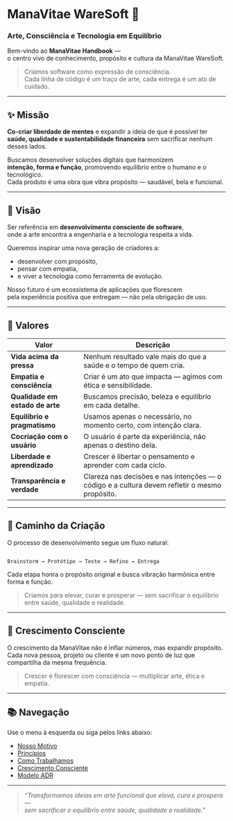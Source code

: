 # ManaVitae WareSoft 🌿  
### Arte, Consciência e Tecnologia em Equilíbrio

Bem-vindo ao **ManaVitae Handbook** —  
o centro vivo de conhecimento, propósito e cultura da ManaVitae WareSoft.

> Criamos software como expressão de consciência.  
> Cada linha de código é um traço de arte, cada entrega é um ato de cuidado.

---

## ✨ Missão

**Co-criar liberdade de mentes** e expandir a ideia de que é possível ter  
**saúde, qualidade e sustentabilidade financeira** sem sacrificar nenhum desses lados.

Buscamos desenvolver soluções digitais que harmonizem  
**intenção, forma e função**, promovendo equilíbrio entre o humano e o tecnológico.  
Cada produto é uma obra que vibra propósito — saudável, bela e funcional.

---

## 🌈 Visão

Ser referência em **desenvolvimento consciente de software**,  
onde a arte encontra a engenharia e a tecnologia respeita a vida.

Queremos inspirar uma nova geração de criadores a:
- desenvolver com propósito,  
- pensar com empatia,  
- e viver a tecnologia como ferramenta de evolução.

Nosso futuro é um ecossistema de aplicações que florescem  
pela experiência positiva que entregam — não pela obrigação de uso.

---

## 💎 Valores

| Valor | Descrição |
|-------|------------|
| **Vida acima da pressa** | Nenhum resultado vale mais do que a saúde e o tempo de quem cria. |
| **Empatia e consciência** | Criar é um ato que impacta — agimos com ética e sensibilidade. |
| **Qualidade em estado de arte** | Buscamos precisão, beleza e equilíbrio em cada detalhe. |
| **Equilíbrio e pragmatismo** | Usamos apenas o necessário, no momento certo, com intenção clara. |
| **Cocriação com o usuário** | O usuário é parte da experiência, não apenas o destino dela. |
| **Liberdade e aprendizado** | Crescer é libertar o pensamento e aprender com cada ciclo. |
| **Transparência e verdade** | Clareza nas decisões e nas intenções — o código e a cultura devem refletir o mesmo propósito. |

---

## 🧭 Caminho da Criação

O processo de desenvolvimento segue um fluxo natural:
```

Brainstorm → Protótipo → Teste → Refino → Entrega

```
Cada etapa honra o propósito original e busca vibração harmônica entre forma e função.

> Criamos para elevar, curar e prosperar — sem sacrificar o equilíbrio entre saúde, qualidade e realidade.

---

## 🌱 Crescimento Consciente

O crescimento da ManaVitae não é inflar números, mas expandir propósito.  
Cada nova pessoa, projeto ou cliente é um novo ponto de luz que compartilha da mesma frequência.

> Crescer é florescer com consciência — multiplicar arte, ética e empatia.

---

## 📚 Navegação

Use o menu à esquerda ou siga pelos links abaixo:

- [Nosso Motivo](motivo.md)  
- [Princípios](principios.md)  
- [Como Trabalhamos](como-trabalhamos.md)  
- [Crescimento Consciente](crescimento.md)  
- [Modelo ADR](decisao-tecnica-template.md)

---

>_“Transformamos ideias em arte funcional que eleva, cura e prospera —  
sem sacrificar o equilíbrio entre saúde, qualidade e realidade.”_

